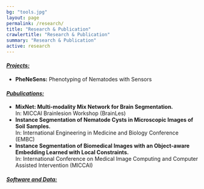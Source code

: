 ```yaml
---
bg: "tools.jpg"
layout: page
permalink: /research/
title: "Research & Publication"
crawlertitle: "Research & Publication"
summary: "Research & Publication"
active: research
---
```


<h4><i><u>Projects:</u></i></h4>
<ul>
  <li><b>PheNeSens:</b> Phenotyping of Nematodes with Sensors</li>
</ul>

<h4><i><u>Pubulications:</u></i></h4>
<ul>
  <li><b>MixNet: Multi-modality Mix Network for Brain Segmentation.</b> <br/> In: MICCAI Brainlesion Workshop (BrainLes)</li>
  <li><b>Instance Segmentation of Nematode Cysts in Microscopic Images of Soil Samples.</b> <br/> In: International Engineering in Medicine and Biology Conference (EMBC)</li>
  <li><b>Instance Segmentation of Biomedical Images with an Object-aware Embedding Learned with Local Constraints.</b> <br/> In: International Conference on Medical Image Computing and Computer Assisted Intervention (MICCAI)</li>
</ul>

<h4><i><u>Software and Data:</u></i></h4>
<ul>
</ul>